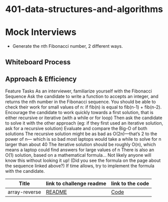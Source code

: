 # 401-data-structures-and-algorithms

# Mock Interviews
<!-- Description of the challenge -->
* Generate the nth Fibonacci number, 2 different ways.


## Whiteboard Process
<!-- Embedded whiteboard image -->



## Approach & Efficiency
<!-- What approach did you take? Discuss Why. What is the Big O space/time for this approach? -->

Feature Tasks
As an interviewer, familiarize yourself with the Fibonacci Sequence
Ask the candidate to write a function to accepts an integer, and returns the nth number in the Fibonacci sequence.
You should be able to check their work for small values of n: if fib(n) is equal to fib(n-1) + fib(n-2).
Encourage the candidate to work quickly towards a first solution, that is either recursive or iterative (with a while or for loop)
Then ask the candidate to solve it with the other approach (eg: if they first used an iterative solution, ask for a recursive solution)
Evaluate and compare the Big-O of both solutions
The recursive solution might be as bad as O(2n)—that’s 2 to the power of n— which is so bad most laptops would take a while to solve for n larger than about 40
The iterative solution should be roughly O(n), which means a laptop could find answers for large values of n
There is also an O(1) solution, based on a mathematical formula… Not likely anyone will know this without looking it up! (Did you see the formula on the page about the sequence linked above?) If time allows, try to implement the formula with the candidate.



|Title | link to challenge readme | link to the code |
|------|--------------------------|------------------|
|array-reverse | [README](https://github.com/baraarami/401-data-structures-and-algorithms/blob/main/README.md) | [Code ](https://github.com/baraarami/401-data-structures-and-algorithms/blob/main/challenges/array-reverse.java) |
